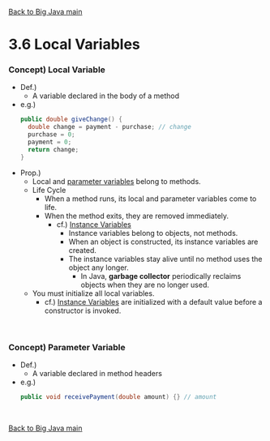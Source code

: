 [Back to Big Java main](../../main.md)

# 3.6 Local Variables
### Concept) Local Variable
- Def.)
  - A variable declared in the body of a method
- e.g.)
  ```java
  public double giveChange() {
    double change = payment - purchase; // change
    purchase = 0;
    payment = 0;
    return change;
  }
  ```
- Prop.)
  - Local and [parameter variables](#concept-parameter-variable) belong to methods. 
  - Life Cycle
    - When a method runs, its local and parameter variables come to life. 
    - When the method exits, they are removed immediately.
      - cf.) [Instance Variables](../sub_01/note.md#311-instance-variable)
        - Instance variables belong to objects, not methods. 
        - When an object is constructed, its instance variables are created. 
        - The instance variables stay alive until no method uses the object any longer. 
          - In Java, **garbage collector** periodically reclaims objects when they are no longer used.
  - You must initialize all local variables.
    - cf.) [Instance Variables](../sub_01/note.md#311-instance-variable) are initialized with a default value before a constructor is invoked.

<br>

### Concept) Parameter Variable
- Def.)
  - A variable declared in method headers
- e.g.)
  ```java
  public void receivePayment(double amount) {} // amount
  ```



<br>

[Back to Big Java main](../../main.md)